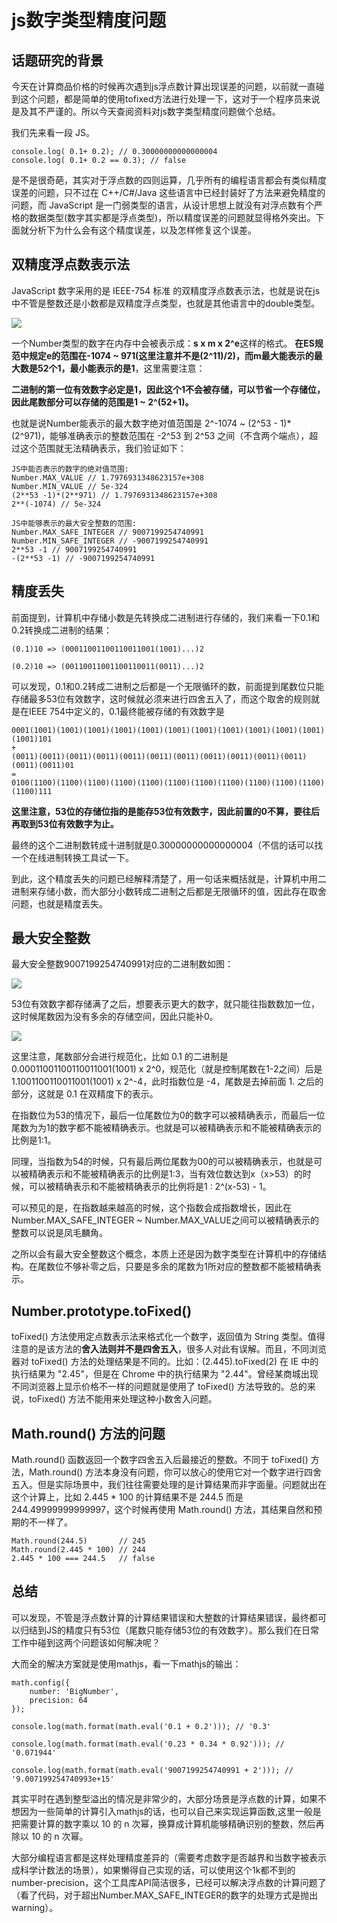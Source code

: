# js数字类型精度问题

## 话题研究的背景

今天在计算商品价格的时候再次遇到js浮点数计算出现误差的问题，以前就一直碰到这个问题，都是简单的使用tofixed方法进行处理一下，这对于一个程序员来说是及其不严谨的。所以今天查阅资料对js数字类型精度问题做个总结。

我们先来看一段 JS。

````
console.log( 0.1+ 0.2); // 0.30000000000000004
console.log( 0.1+ 0.2 == 0.3); // false
````

是不是很奇葩，其实对于浮点数的四则运算，几乎所有的编程语言都会有类似精度误差的问题，只不过在 C++/C#/Java 这些语言中已经封装好了方法来避免精度的问题，而 JavaScript 是一门弱类型的语言，从设计思想上就没有对浮点数有个严格的数据类型(数字其实都是浮点类型)，所以精度误差的问题就显得格外突出。下面就分析下为什么会有这个精度误差，以及怎样修复这个误差。

## 双精度浮点数表示法

JavaScript 数字采用的是 IEEE-754 标准 的双精度浮点数表示法，也就是说在js中不管是整数还是小数都是双精度浮点类型，也就是其他语言中的double类型。

![](http://cdn.liyucang.club/blog/1542894070970_1542894057840.jpg)

一个Number类型的数字在内存中会被表示成：**s x m x 2^e**这样的格式。
**在ES规范中规定e的范围在-1074 ~ 971(这里注意并不是(2^11)/2)，而m最大能表示的最大数是52个1，最小能表示的是1**，这里需要注意：

**二进制的第一位有效数字必定是1，因此这个1不会被存储，可以节省一个存储位，因此尾数部分可以存储的范围是1 ~ 2^(52+1)。**

也就是说Number能表示的最大数字绝对值范围是 2^-1074 ~ (2^53 - 1)*(2^971)，能够准确表示的整数范围在 -2^53 到 2^53 之间（不含两个端点），超过这个范围就无法精确表示，我们验证如下：

````
JS中能否表示的数字的绝对值范围:
Number.MAX_VALUE // 1.7976931348623157e+308
Number.MIN_VALUE // 5e-324
(2**53 -1)*(2**971) // 1.7976931348623157e+308
2**(-1074) // 5e-324

JS中能够表示的最大安全整数的范围:
Number.MAX_SAFE_INTEGER // 9007199254740991
Number.MIN_SAFE_INTEGER // -9007199254740991
2**53 -1 // 9007199254740991
-(2**53 -1) // -9007199254740991
````

## 精度丢失

前面提到，计算机中存储小数是先转换成二进制进行存储的，我们来看一下0.1和0.2转换成二进制的结果：

````
(0.1)10 => (00011001100110011001(1001)...)2

(0.2)10 => (00110011001100110011(0011)...)2
````

可以发现，0.1和0.2转成二进制之后都是一个无限循环的数，前面提到尾数位只能存储最多53位有效数字，这时候就必须来进行四舍五入了，而这个取舍的规则就是在IEEE 754中定义的，0.1最终能被存储的有效数字是

````
0001(1001)(1001)(1001)(1001)(1001)(1001)(1001)(1001)(1001)(1001)(1001)(1001)101
+
(0011)(0011)(0011)(0011)(0011)(0011)(0011)(0011)(0011)(0011)(0011)(0011)(0011)01
=
0100(1100)(1100)(1100)(1100)(1100)(1100)(1100)(1100)(1100)(1100)(1100)(1100)111
````

**这里注意，53位的存储位指的是能存53位有效数字，因此前置的0不算，要往后再取到53位有效数字为止。**

最终的这个二进制数转成十进制就是0.30000000000000004（不信的话可以找一个在线进制转换工具试一下。

到此，这个精度丢失的问题已经解释清楚了，用一句话来概括就是，计算机中用二进制来存储小数，而大部分小数转成二进制之后都是无限循环的值，因此存在取舍问题，也就是精度丢失。

## 最大安全整数

最大安全整数9007199254740991对应的二进制数如图： 

![](http://cdn.liyucang.club/blog/1542895335405_1542895326562.jpg)

53位有效数字都存储满了之后，想要表示更大的数字，就只能往指数数加一位，这时候尾数因为没有多余的存储空间，因此只能补0。

![](http://cdn.liyucang.club/blog/1542895384263_1542895373731.jpg)

这里注意，尾数部分会进行规范化，比如 0.1 的二进制是 0.00011001100110011001(1001) x 2^0，规范化（就是控制尾数在1-2之间）后是 1.1001100110011001(1001) x 2^-4，此时指数位是 -4，尾数是去掉前面 1. 之后的部分，这就是 0.1 在双精度下的表示。

在指数位为53的情况下，最后一位尾数位为0的数字可以被精确表示，而最后一位尾数为为1的数字都不能被精确表示。也就是可以被精确表示和不能被精确表示的比例是1:1。

同理，当指数为54的时候，只有最后两位尾数为00的可以被精确表示，也就是可以被精确表示和不能被精确表示的比例是1:3，当有效位数达到x（x>53）的时候，可以被精确表示和不能被精确表示的比例将是1 : 2^(x-53) - 1。

可以预见的是，在指数越来越高的时候，这个指数会成指数增长，因此在Number.MAX_SAFE_INTEGER ~ Number.MAX_VALUE之间可以被精确表示的整数可以说是凤毛麟角。

之所以会有最大安全整数这个概念，本质上还是因为数字类型在计算机中的存储结构。在尾数位不够补零之后，只要是多余的尾数为1所对应的整数都不能被精确表示。

## Number.prototype.toFixed() 

toFixed() 方法使用定点数表示法来格式化一个数字，返回值为 String 类型。值得注意的是该方法的**舍入法则并不是四舍五入**，很多人对此有误解。而且，不同浏览器对 toFixed() 方法的处理结果是不同的。比如：(2.445).toFixed(2) 在 IE 中的执行结果为 "2.45"，但是在 Chrome 中的执行结果为 "2.44"。曾经某商城出现不同浏览器上显示价格不一样的问题就是使用了 toFixed() 方法导致的。总的来说，toFixed() 方法不能用来处理这种小数舍入问题。

## Math.round() 方法的问题

Math.round() 函数返回一个数字四舍五入后最接近的整数。不同于 toFixed() 方法，Math.round() 方法本身没有问题，你可以放心的使用它对一个数字进行四舍五入。但是实际场景中，我们往往需要处理的是计算结果而非字面量。问题就出在这个计算上，比如 2.445 * 100 的计算结果不是 244.5 而是 244.49999999999997，这个时候再使用 Math.round() 方法，其结果自然和预期的不一样了。

````
Math.round(244.5)       // 245
Math.round(2.445 * 100) // 244
2.445 * 100 === 244.5   // false
````

## 总结

可以发现，不管是浮点数计算的计算结果错误和大整数的计算结果错误，最终都可以归结到JS的精度只有53位（尾数只能存储53位的有效数字）。那么我们在日常工作中碰到这两个问题该如何解决呢？

大而全的解决方案就是使用mathjs，看一下mathjs的输出：

````
math.config({
    number: 'BigNumber',      
    precision: 64 
});

console.log(math.format(math.eval('0.1 + 0.2'))); // '0.3'

console.log(math.format(math.eval('0.23 * 0.34 * 0.92'))); // '0.071944'

console.log(math.format(math.eval('9007199254740991 + 2'))); // '9.007199254740993e+15'

````

其实平时在遇到整型溢出的情况是非常少的，大部分场景是浮点数的计算，如果不想因为一些简单的计算引入mathjs的话，也可以自己来实现运算函数,这里一般是把需要计算的数字乘以 10 的 n 次幂，换算成计算机能够精确识别的整数，然后再除以 10 的 n 次幂。

大部分编程语言都是这样处理精度差异的（需要考虑数字是否越界和当数字被表示成科学计数法的场景），如果懒得自己实现的话，可以使用这个1k都不到的number-precision，这个工具库API简洁很多，已经可以解决浮点数的计算问题了（看了代码，对于超出Number.MAX_SAFE_INTEGER的数字的处理方式是抛出warning）。
